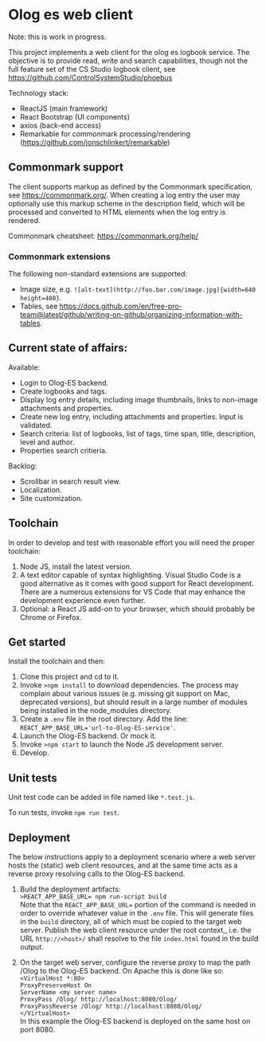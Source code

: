 # Olog es web client

Note: this is work in progress. 

This project implements a web client for the olog es logbook service. The objective is to provide read, write and search capabilities, though not the full feature set of the CS Studio logbook client, see https://github.com/ControlSystemStudio/phoebus

Technology stack:
* ReactJS (main framework)
* React Bootstrap (UI components)
* axios (back-end access)
* Remarkable for commonmark processing/rendering (https://github.com/jonschlinkert/remarkable)

## Commonmark support
The client supports markup as defined by the Commonmark specification, see https://commonmark.org/. When creating a log entry the user may optionally use this markup scheme in the description field, which will be processed and converted to HTML elements when the log entry is rendered. 

Commonmark cheatsheet: https://commonmark.org/help/

### Commonmark extensions
The following non-standard extensions are supported:
- Image size, e.g. `![alt-text](http://foo.bar.com/image.jpg){width=640 height=480}`.
- Tables, see https://docs.github.com/en/free-pro-team@latest/github/writing-on-github/organizing-information-with-tables.

## Current state of affairs:

Available:
* Login to Olog-ES backend.
* Create logbooks and tags.
* Display log entry details, including image thumbnails, links to non-image attachments and properties.
* Create new log entry, including attachments and properties. Input is validated.
* Search criteria: list of logbooks, list of tags, time span, title, description, level and author.
* Properties search critieria.

Backlog:
* Scrollbar in search result view.
* Localization.
* Site customization.

## Toolchain

In order to develop and test with reasonable effort you will need the proper toolchain:

1) Node JS, install the latest version.
2) A text editor capable of syntax highlighting. Visual Studio Code is a good alternative as it comes with good support for React development. There are a numerous extensions for VS Code that may enhance the development experience even further.
3) Optional: a React JS add-on to your browser, which should probably be Chrome or Firefox.

## Get started

Install the toolchain and then:

1) Clone this project and cd to it.
2) Invoke ``>npm install`` to download dependencies. The process may complain about various issues (e.g. missing git support on Mac, deprecated versions), but should result in a large number of modules being installed in the node_modules directory.
3) Create a ``.env`` file in the root directory. Add the line:
   ``REACT_APP_BASE_URL='url-to-Olog-ES-service'``.
4) Launch the Olog-ES backend. Or mock it.
5) Invoke ``>npm start`` to launch the Node JS development server.
6) Develop.

## Unit tests

Unit test code can be added in file named like ``*.test.js``.
   
To run tests, invoke ``npm run test``.

## Deployment

The below instructions apply to a deployment scenario where a web server hosts the (static) web client resources, and at the same time acts as a reverse proxy resolving calls to the Olog-ES backend. 

1) Build the deployment artifacts:\
   `>REACT_APP_BASE_URL= npm run-script build`\
   Note that the `REACT_APP_BASE_URL=` portion of the command is needed in order to override whatever value in the `.env` file.
   This will generate files in the `build` directory, all of which must be copied to the target web server. Publish the web client resource under the root context,, i.e. the URL `http://<host>/` shall resolve to the file `index.html` found in the build output.
   
2) On the target web server, configure the reverse proxy to map the path /Olog to the Olog-ES backend. On Apache this is done like so:
`<VirtualHost *:80>`\
  `ProxyPreserveHost On`\
  `ServerName <my server name>`\
  `ProxyPass /Olog/ http://localhost:8080/Olog/`\
  `ProxyPassReverse /Olog/ http://localhost:8080/Olog/`\
`</VirtualHost>`\
   In this example the Olog-ES backend is deployed on the same host on port 8080.
   





